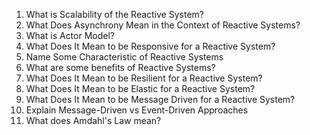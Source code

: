 1. What is Scalability of the Reactive System?
2. What Does Asynchrony Mean in the Context of Reactive Systems?
3. What is Actor Model?
4. What Does It Mean to be Responsive for a Reactive System?
5. Name Some Characteristic of Reactive Systems
6. What are some benefits of Reactive Systems?
7. What Does It Mean to be Resilient for a Reactive System?
8. What Does It Mean to be Elastic for a Reactive System?
9. What Does It Mean to be Message Driven for a Reactive System?
10. Explain Message-Driven vs Event-Driven Approaches
11. What does Amdahl's Law mean?
